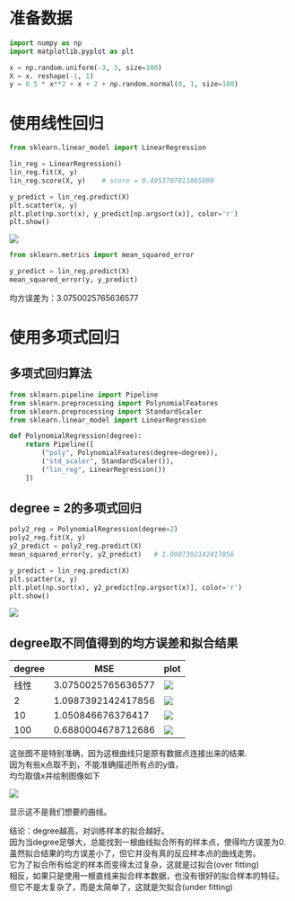 # 准备数据

```python
import numpy as np
import matplotlib.pyplot as plt

x = np.random.uniform(-3, 3, size=100)
X = x. reshape(-1, 1)
y = 0.5 * x**2 + x + 2 + np.random.normal(0, 1, size=100)
```

# 使用线性回归

```python
from sklearn.linear_model import LinearRegression

lin_reg = LinearRegression()
lin_reg.fit(X, y)
lin_reg.score(X, y)    # score = 0.4953707811865009

y_predict = lin_reg.predict(X)
plt.scatter(x, y)
plt.plot(np.sort(x), y_predict[np.argsort(x)], color='r')
plt.show()
```

![](http://windmissing.github.io/images/2019/122.png)  

```python
from sklearn.metrics import mean_squared_error

y_predict = lin_reg.predict(X)
mean_squared_error(y, y_predict)
```

均方误差为：3.0750025765636577

# 使用多项式回归

## 多项式回归算法

```python
from sklearn.pipeline import Pipeline
from sklearn.preprocessing import PolynomialFeatures
from sklearn.preprocessing import StandardScaler
from sklearn.linear_model import LinearRegression

def PolynomialRegression(degree):
    return Pipeline([
        ("poly", PolynomialFeatures(degree=degree)),
        ("std_scaler", StandardScaler()),
        ("lin_reg", LinearRegression())
    ])
```

## degree = 2的多项式回归

```python
poly2_reg = PolynomialRegression(degree=2)
poly2_reg.fit(X, y)
y2_predict = poly2_reg.predict(X)
mean_squared_error(y, y2_predict)   # 1.0987392142417856

y_predict = lin_reg.predict(X)
plt.scatter(x, y)
plt.plot(np.sort(x), y2_predict[np.argsort(x)], color='r')
plt.show()
```

![](http://windmissing.github.io/images/2019/123.png)  

## degree取不同值得到的均方误差和拟合结果

degree  | MSE  | plot
--|---|--
线性  | 3.0750025765636577  |  ![](http://windmissing.github.io/images/2019/122.png)
2  | 1.0987392142417856  | ![](http://windmissing.github.io/images/2019/123.png)   
10  | 1.050846676376417  |  ![](http://windmissing.github.io/images/2019/125.png)
100  | 0.6880004678712686  |  ![](http://windmissing.github.io/images/2019/126.png)

这张图不是特别准确，因为这根曲线只是原有数据点连接出来的结果.  
因为有些x点取不到，不能准确描述所有点的y值，  
均匀取值x并绘制图像如下  

![](http://windmissing.github.io/images/2019/127.png)  

显示这不是我们想要的曲线。  

结论：degree越高，对训练样本的拟合越好。  
因为当degree足够大，总能找到一根曲线拟合所有的样本点，使得均方误差为0.  
虽然拟合结果的均方误差小了，但它并没有真的反应样本点的曲线走势。  
它为了拟合所有给定的样本而变得太过复杂，这就是过拟合(over fitting)  
相反，如果只是使用一根直线来拟合样本数据，也没有很好的拟合样本的特征。    
但它不是太复杂了，而是太简单了，这就是欠拟合(under fitting)   
